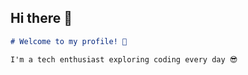## Hi there 👋

```markdown
# Welcome to my profile! 🎉

I'm a tech enthusiast exploring coding every day 😎
```
